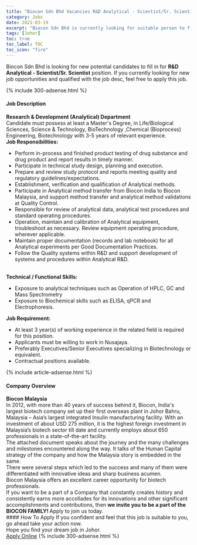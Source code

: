 ```yaml
---
title: "Biocon Sdn Bhd Vacancies R&D Analytical - Scientist/Sr. Scientist" 
category: Jobs 
date: 2021-03-19 
excerpt: "Biocon Sdn Bhd is currently looking for suitable person to fill in the R&D Analytical - Scientist/Sr. Scientist which based in Johor" 
tags: [Johor] 
toc: true 
toc_label: TOC 
toc_icon: "fire" 
--- 
```


<p>Biocon Sdn Bhd is looking for new potential candidates to fill in for <b>R&D Analytical - Scientist/Sr. Scientist</b> position. If you currently looking for new job opportunities and qualified with the job desc, feel free to apply this job.
</p>{% include 300-adsense.html %} 
<div><div><h4>Job Description</h4></div><div><div><span><div><div><strong>Research &amp; Development (</strong><strong>Analytical</strong><strong>) Department</strong></div><div>Candidate must possess at least a Master's Degree, in Life/Biological Sciences, Science &amp; Technology, BioTechnology&#160;,Chemical (Bioprocess) Engineering, Biotechnology with 3-5 years of relevant experience.</div><div><strong>Job Responsibilities:</strong></div><ul><li>Perform in-process and finished product testing of drug substance and drug product and report results in timely manner.</li><li>Participate in technical study design, planning and execution.</li><li>Prepare and review study protocol and reports meeting quality and regulatory guidelines/expectations.</li><li>Establishment, verification and qualification of Analytical methods.</li><li>Participate in Analytical method transfer from Biocon India to Biocon Malaysia, and support method transfer and analytical method validations at Quality Control.</li><li>Responsible for review of analytical data, analytical test procedures and standard operating procedures.</li><li>Operation, maintain and calibration of Analytical equipment, troubleshoot as necessary. Review equipment operating procedure, wherever applicable.</li><li>Maintain proper documentation (records and lab notebook) for all Analytical experiments per Good Documentation Practices.</li><li>Follow the Quality systems within R&amp;D and support development of systems and procedures within Analytical R&amp;D.</li></ul><div><br><strong>Technical / Functional Skills:</strong></div><ul><li>Exposure to analytical techniques such as Operation of HPLC, GC and Mass Spectrometry</li><li>Exposure to Biochemical skills such as ELISA, qPCR and Electrophoresis.</li></ul><div><strong>Job Requirement:</strong></div><ul><li>At least&#160;3 year(s) of working experience in the related field is required for this position.</li><li>Applicants must be willing to work in Nusajaya.</li><li>Preferably Executives/Senior Executives specializing in Biotechnology or equivalent.</li><li>Contractual positions&#160;available.</li></ul></div></span></div></div></div> 
{% include article-adsense.html %} 
<div><div><h4>Company Overview</h4></div><div><div><span><div><div>
<strong>Biocon Malaysia</strong></div>
<div>
	In 2012, with more than 40 years of success behind it, Biocon, India's largest biotech company set up their first overseas plant in Johor Bahru, Malaysia &#8211; Asia&#8217;s largest integrated Insulin manufacturing facility. With an investment of about USD 275 million, it is the highest foreign investment in Malaysia&#8217;s biotech sector till date and currently employs about 650 professionals in a state-of-the-art facility.<br>
	The attached document speaks about the journey and the many challenges and milestones encountered along the way. It talks of the Human Capital strategy of the company and how the Malaysia story is embedded in the same.<br>
	There were several steps which led to the success and many of them were differentiated with innovative ideas and sharp business acumen.</div>
<div>
	Biocon Malaysia offers an excellent career opportunity for biotech professionals.</div>
<div>
	If you want to be a part of a Company that constantly creates history and consistently earns more accollades for its innovations and other significant accomplishments and contributions, then <strong>we invite you to be a part of the BIOCON FAMILY! </strong>Apply to join us today.</div></div></span></div></div></div> 
#### How To Apply 
If you confident and feel that this job is suitable to you, go ahead take your action now. <br/> 
Hope you find your dream job in Johor. <br/> 
<a href="https://www.jobstreet.com.my/en/job/r-d-analytical-scientist-sr-scientist-4511201?jobId=jobstreet-my-job-4511201&" class="btn btn--info" target="_blank" rel="nofollow noopenner">Apply Online</a> 
{% include 300-adsense.html %} 